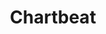 ---
blog: http://blog.chartbeat.com/
facebook: https://facebook.com/chartbeat
linkedin: https://linkedin.com/company/chartbeat
logohandle: chartbeat
sort: chartbeat
title: Chartbeat
twitter: https://x.com/chartbeat
website: https://chartbeat.com/
wikipedia: https://en.wikipedia.org/wiki/Chartbeat
---